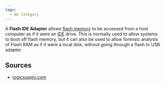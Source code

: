 ```yaml
---
tags:
  - No Category
---
```

A **Flash IDE Adapter** allows [flash memory](flash_memory.md)
to be accessed from a host computer as if it were an
[IDE](ide.md) drive. This is normally used to allow systems to
boot off flash memory, but it can also be used to allow forensic
analysis of Flash RAM as if it were a local disk, without going through
a flash to USB adapter.

## Sources

- [logicsupply.com](http://www.logicsupply.com/default.php/cPath/47_67)